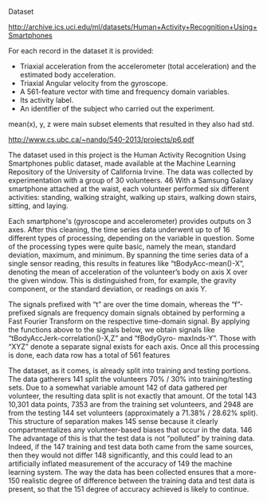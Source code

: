 Dataset

http://archive.ics.uci.edu/ml/datasets/Human+Activity+Recognition+Using+Smartphones

For each record in the dataset it is provided: 
- Triaxial acceleration from the accelerometer (total acceleration) and the estimated body acceleration. 
- Triaxial Angular velocity from the gyroscope. 
- A 561-feature vector with time and frequency domain variables. 
- Its activity label. 
- An identifier of the subject who carried out the experiment.


mean(x), y, z were main subset elements that resulted in
they also had std. 








http://www.cs.ubc.ca/~nando/540-2013/projects/p6.pdf






The dataset used in this project is the Human Activity Recognition Using Smartphones 
public dataset, made available at the Machine Learning Repository of the University of 
California Irvine. The data was collected by experimentation with a group of 30 volunteers.
46 With a Samsung Galaxy smartphone attached at the waist, each volunteer performed six different activities: standing, walking straight, walking up stairs, walking down stairs, sitting, and laying.

Each smartphone's (gyroscope and accelerometer) provides 
outputs on 3 axes.  After this cleaning, the time series data underwent up to of 16 different types of processing, 
depending on the variable in question. Some of the processing types were quite basic, 
namely the mean, standard deviation, maximum, and minimum. By spanning the time series 
data of a single sensor reading, this results in features like ”tBodyAcc-mean()-X”, denoting 
the mean of acceleration of the volunteer’s body on axis X over the given window. This is 
distinguished from, for example, the gravity component, or the standard deviation, or readings on axis Y. 

 The signals prefixed with “t” are over the time domain, whereas the “f”-
prefixed signals are frequency domain signals obtained by performing a Fast Fourier 
Transform on the respective time-domain signal. By applying the functions above to the 
signals below, we obtain signals like “tBodyAccJerk-correlation()-X,Z” and “fBodyGyro-
maxInds-Y”. Those with “XYZ” denote a separate signal exists for each axis. Once all this 
processing is done, each data row has a total of 561 features

The dataset, as it comes, is already split into training and testing portions. The data gatherers 
141 split the volunteers 70% / 30% into training/testing sets. Due to a somewhat variable amount 
142 of data gathered per volunteer, the resulting data split is not exactly that amount. Of the total 
143 10,301 data points, 7353 are from the training set volunteers, and 2948 are from the testing 
144 set volunteers (approximately a 71.38% / 28.62% split). This structure of separation makes 
145 sense because it clearly compartmentalizes any volunteer-based biases that occur in the data. 
146 The advantage of this is that the test data is not “polluted” by training data. Indeed, if the 
147 training and test data both came from the same sources, then they would not differ 
148 significantly, and this could lead to an artificially inflated measurement of the accuracy of 
149 the machine learning system. The way the data has been collected ensures that a more-
150 realistic degree of difference between the training data and test data is present, so that the 
151 degree of accuracy achieved is likely to continue. 